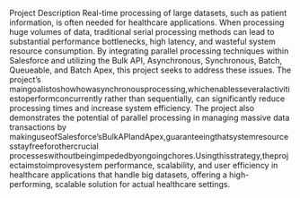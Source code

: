 Project Description
 Real-time processing of large datasets, such as patient information, is often needed for healthcare applications. When processing huge volumes of data, traditional serial processing methods can lead to substantial performance bottlenecks, high latency, and wasteful system resource consumption. By integrating parallel processing techniques within Salesforce and utilizing the Bulk API, Asynchronous, Synchronous, Batch, Queueable, and Batch Apex, this project seeks to address these issues. The project’s maingoalistoshowhowasynchronousprocessing,whichenablesseveralactivitiestoperformconcurrently rather than sequentially, can significantly reduce processing times and increase system efficiency. The project also demonstrates the potential of parallel processing in managing massive data transactions by makinguseofSalesforce’sBulkAPIandApex,guaranteeingthatsystemresourcesstayfreeforothercrucial processeswithoutbeingimpededbyongoingchores.Usingthisstrategy,theprojectaimstoimprovesystem performance, scalability, and user efficiency in healthcare applications that handle big datasets, offering a high-performing, scalable solution for actual healthcare settings.


